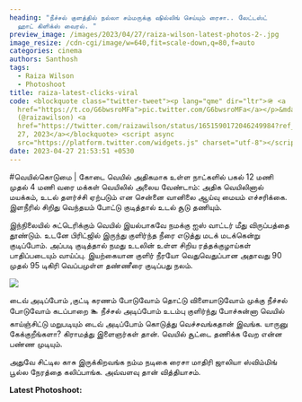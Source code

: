 ```yaml
---
heading: "நீச்சல் குளத்தில் நல்லா சம்மருக்கு ஷில்லிங் செய்யும் ரைசா.. லேட்டஸ்ட்
  ஹாட் கிளிக்ஸ் வைரல். "
preview_image: /images/2023/04/27/raiza-wilson-latest-photos-2-.jpg
image_resize: /cdn-cgi/image/w=640,fit=scale-down,q=80,f=auto
categories: cinema
authors: Santhosh
tags:
  - Raiza Wilson
  - Photoshoot
title: raiza-latest-clicks-viral
code: <blockquote class="twitter-tweet"><p lang="qme" dir="ltr">🪖 <a
  href="https://t.co/G6bwsroMFa">pic.twitter.com/G6bwsroMFa</a></p>&mdash; Raiza
  (@raizawilson) <a
  href="https://twitter.com/raizawilson/status/1651590172046249984?ref_src=twsrc%5Etfw">April
  27, 2023</a></blockquote> <script async
  src="https://platform.twitter.com/widgets.js" charset="utf-8"></script>
date: 2023-04-27 21:53:51 +0530
---
```

\#வெயில்கொடுமை |  கோடை வெயில் அதிகமாக உள்ள நாட்களில் பகல் 12 மணி முதல் 4  மணி வரை மக்கள் வெயிலில் அலைய வேண்டாம்: அதிக வெயிலினால் மயக்கம், உடல் தளர்ச்சி ஏற்படும் என சென்னை வானிலை ஆய்வு மையம் எச்சரிக்கை. இளநீரில் சிறிது வெந்தயம் போட்டு குடித்தால் உடல் சூடு தணியும்.

இந்நிலையில் சுட்டெரிக்கும் வெயில் இயல்பாகவே நமக்கு ஐஸ் வாட்டர் மீது விருப்பத்தை தூண்டும். உடனே பிரிட்ஜில் இருந்து குளிர்ந்த நீரை எடுத்து மடக் மடக்கென்று குடிப்போம். அப்படி குடித்தால் நமது உடலின் உள்ள சிறிய ரத்தக்குழாய்கள் பாதிப்படையும் வாய்ப்பு. இயற்கையான குளிர் நீரயோ வெதுவெதுப்பான அதாவது 90 முதல் 95 டிகிரி வெப்பமுள்ள தண்ணீரை குடிப்பது நலம்.

![](/images/2023/04/27/raiza-wilson-latest-photos-1-.jpg)

டைவ் அடிப்போம் ,குட்டி கரணம் போடுவோம் 
தொட்டு விளையாடுவோம் 
முக்கு நீச்சல் போடுவோம் 
கடப்பாறை 🏊 நீச்சல் அடிப்போம் 
உடம்பு குளிர்ந்து போச்சுன்னா 
வெயில் காய்ஞ்சிட்டு மறுபடியும் டைவ் அடிப்போம் 
கொடுத்து வெச்சவங்கதான் இவங்க. யாருனு கேக்குறீங்களா? கிராமத்து இளைஞர்கள் தான். வெயில் சூட்டை தணிக்க வேற என்ன பண்ண முடியும்.

அதுவே சிட்டில காசு இருக்கிறவங்க நம்ம நடிகை ரைசா மாதிரி ஜாலியா ஸ்விம்மிங் பூல்ல நேரத்தை கலிப்பாங்க. அவ்வளவு தான் வித்தியாசம். 

**L﻿atest Photoshoot:**